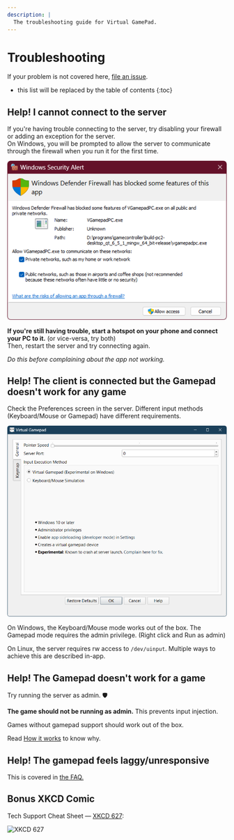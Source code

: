 ```yaml
---
description: |
  The troubleshooting guide for Virtual GamePad.
---
```


# Troubleshooting

If your problem is not covered here, [file an issue](FAQ.md#bug-reports-and-feature-requests).

- this list will be replaced by the table of contents
{:toc}

## Help! I cannot connect to the server

If you're having trouble connecting to the server, try disabling your firewall or adding an exception for the server.  
On Windows, you will be prompted to allow the server to communicate through the firewall when you run it for the first time.

![Firewall](assets/VGP_UAC_Dialog.png)

**If you're still having trouble, start a hotspot on your phone and connect your PC to it.** (or vice-versa, try both)  
Then, restart the server and try connecting again.

_Do this before complaining about the app not working._

## Help! The client is connected but the Gamepad doesn't work for any game

Check the Preferences screen in the server. Different input methods (Keyboard/Mouse or Gamepad) have different requirements.

![Screenshot of the Preferences screen at the time of writing](assets/Server_preferences_Windows.png)

On Windows, the Keyboard/Mouse mode works out of the box. The Gamepad mode requires the admin privilege. (Right click and Run as admin)

On Linux, the server requires rw access to `/dev/uinput`. Multiple ways to achieve this are described in-app.

## Help! The Gamepad doesn't work for a game

Try running the server as admin. 🛡️

**The game should not be running as admin.** This prevents input injection.

Games without gamepad support should work out of the box.

Read [How it works](https://kitswas.github.io/VirtualGamePad-PC/#how-it-works) to know why.

## Help! The gamepad feels laggy/unresponsive

This is covered in [the FAQ.](FAQ.md#feels-laggyunresponsive)

## Bonus XKCD Comic

Tech Support Cheat Sheet — [XKCD 627](https://xkcd.com/627/):

![XKCD 627](https://imgs.xkcd.com/comics/tech_support_cheat_sheet_2x.png)
